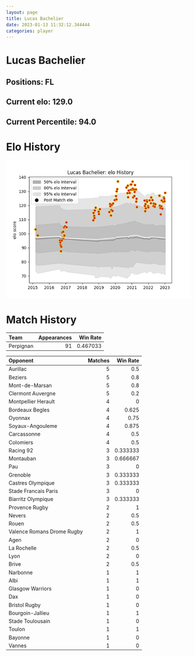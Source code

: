 ```yaml
---  
layout: page  
title: Lucas Bachelier  
date: 2023-01-13 11:32:12.344444  
categories: player  
---
```

# Lucas Bachelier

## Positions: FL

## Current elo: 129.0

## Current Percentile: 94.0

# Elo History


![elo history](history_LucasBachelier.png)
# Match History


| Team      |   Appearances |   Win Rate |
|:----------|--------------:|-----------:|
| Perpignan |            91 |   0.467033 |

| Opponent                   |   Matches |   Win Rate |
|:---------------------------|----------:|-----------:|
| Aurillac                   |         5 |   0.5      |
| Beziers                    |         5 |   0.8      |
| Mont-de-Marsan             |         5 |   0.8      |
| Clermont Auvergne          |         5 |   0.2      |
| Montpellier Herault        |         4 |   0        |
| Bordeaux Begles            |         4 |   0.625    |
| Oyonnax                    |         4 |   0.75     |
| Soyaux-Angouleme           |         4 |   0.875    |
| Carcassonne                |         4 |   0.5      |
| Colomiers                  |         4 |   0.5      |
| Racing 92                  |         3 |   0.333333 |
| Montauban                  |         3 |   0.666667 |
| Pau                        |         3 |   0        |
| Grenoble                   |         3 |   0.333333 |
| Castres Olympique          |         3 |   0.333333 |
| Stade Francais Paris       |         3 |   0        |
| Biarritz Olympique         |         3 |   0.333333 |
| Provence Rugby             |         2 |   1        |
| Nevers                     |         2 |   0.5      |
| Rouen                      |         2 |   0.5      |
| Valence Romans Drome Rugby |         2 |   1        |
| Agen                       |         2 |   0        |
| La Rochelle                |         2 |   0.5      |
| Lyon                       |         2 |   0        |
| Brive                      |         2 |   0.5      |
| Narbonne                   |         1 |   1        |
| Albi                       |         1 |   1        |
| Glasgow Warriors           |         1 |   0        |
| Dax                        |         1 |   0        |
| Bristol Rugby              |         1 |   0        |
| Bourgoin-Jallieu           |         1 |   1        |
| Stade Toulousain           |         1 |   0        |
| Toulon                     |         1 |   1        |
| Bayonne                    |         1 |   0        |
| Vannes                     |         1 |   0        |